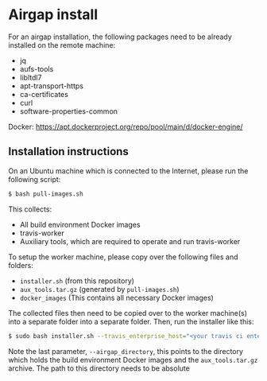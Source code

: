 # Airgap install

For an airgap installation, the following packages need to be already installed on the remote machine:
  - jq
  - aufs-tools
  - libltdl7
  - apt-transport-https
  - ca-certificates
  - curl
  - software-properties-common


Docker: https://apt.dockerproject.org/repo/pool/main/d/docker-engine/

## Installation instructions

On an Ubuntu machine which is connected to the Internet, please run the following script:


```bash
$ bash pull-images.sh
```

This collects:

- All build environment Docker images
- travis-worker
- Auxiliary tools, which are required to operate and run travis-worker

To setup the worker machine, please copy over the following files and folders:

- `installer.sh` (from this repository)
- `aux_tools.tar.gz` (generated by `pull-images.sh`)
- `docker_images` (This contains all necessary Docker images)

The collected files then need to be copied over to the worker machine(s) into a separate folder into a separate folder. Then, run the installer like this:

```bash
$ sudo bash installer.sh --travis_enterprise_host="<your travis ci enterprise host>" --travis_enterprise_security_token="<security token>" --airgap_directory=/home/ubuntu/airgap
```

Note the last parameter, `--airgap_directory`, this points to the directory which holds the build environment Docker images and the `aux_tools.tar.gz` archive. The path to this directory needs to be absolute
